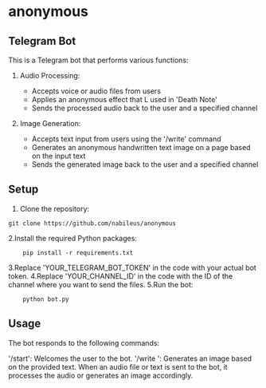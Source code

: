 # anonymous
## Telegram Bot

This is a Telegram bot that performs various functions:

1. Audio Processing:
   - Accepts voice or audio files from users
   - Applies an anonymous effect that L used in 'Death Note'
   - Sends the processed audio back to the user and a specified channel

2. Image Generation:
   - Accepts text input from users using the '/write' command
   - Generates an anonymous handwritten text image on a page based on the input text
   - Sends the generated image back to the user and a specified channel

## Setup

1. Clone the repository:

```shell
git clone https://github.com/nabileus/anonymous
```

2.Install the required Python packages:
```shell
    pip install -r requirements.txt
```
3.Replace 'YOUR_TELEGRAM_BOT_TOKEN' in the code with your actual bot token.
4.Replace 'YOUR_CHANNEL_ID' in the code with the ID of the channel where you want to send the files.
5.Run the bot:
```shell
    python bot.py
```
    
## Usage
The bot responds to the following commands:

'/start': Welcomes the user to the bot.
'/write <text>': Generates an image based on the provided text.
When an audio file or text is sent to the bot, it processes the audio or generates an image accordingly.
